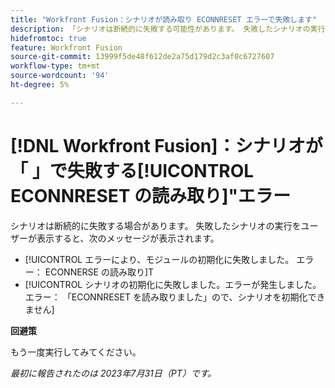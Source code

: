 ```yaml
---
title: "Workfront Fusion：シナリオが読み取り ECONNRESET エラーで失敗します"
description: 「シナリオは断続的に失敗する可能性があります。 失敗したシナリオの実行を表示すると、ECONNRESET を読むというエラーメッセージが表示されます。
hidefromtoc: true
feature: Workfront Fusion
source-git-commit: 13999f5de48f612de2a75d179d2c3af0c6727607
workflow-type: tm+mt
source-wordcount: '94'
ht-degree: 5%

---
```



# [!DNL Workfront Fusion]：シナリオが「 」で失敗する[!UICONTROL ECONNRESET の読み取り]&quot;エラー

シナリオは断続的に失敗する場合があります。 失敗したシナリオの実行をユーザーが表示すると、次のメッセージが表示されます。

* [!UICONTROL エラーにより、モジュールの初期化に失敗しました。 エラー： ECONNERSE の読み取り]T
* [!UICONTROL シナリオの初期化に失敗しました。エラーが発生しました。 エラー： 「ECONNRESET を読み取りました」ので、シナリオを初期化できません]

**回避策**

もう一度実行してみてください。

_最初に報告されたのは 2023年7月31日（PT）です。_


